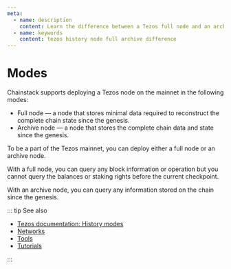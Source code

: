 ```yaml
---
meta:
  - name: description
    content: Learn the difference between a Tezos full node and an archive node.
  - name: keywords
    content: tezos history node full archive difference
---
```


# Modes

Chainstack supports deploying a Tezos node on the mainnet in the following modes:

* Full node — a node that stores minimal data required to reconstruct the complete chain state since the genesis.
* Archive node — a node that stores the complete chain data and state since the genesis.

To be a part of the Tezos mainnet, you can deploy either a full node or an archive node.

With a full node, you can query any block information or operation but you cannot query the balances or staking rights before the current checkpoint.

With an archive node, you can query any information stored on the chain since the genesis.

::: tip See also

* [Tezos documentation: History modes](https://tezos.gitlab.io/user/history_modes.html)
* [Networks](/operations/tezos/networks)
* [Tools](/operations/tezos/tools)
* [Tutorials](/tutorials/tezos/)

:::
